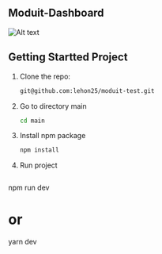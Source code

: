 
## Moduit-Dashboard
![Alt text](https://i.ibb.co/hHV57DW/Screen-Shot-2022-07-11-at-11-09-52-AM.png "Moduit Dashboard")
## Getting Startted Project

1. Clone the repo:

   ```sh
   git@github.com:lehon25/moduit-test.git
   ```

2. Go to directory main

   ```sh
   cd main
   ```

3. Install npm package

   ```sh
   npm install
   ```

4. Run project

   ```sh
  npm run dev
  # or
  yarn dev
   ```
